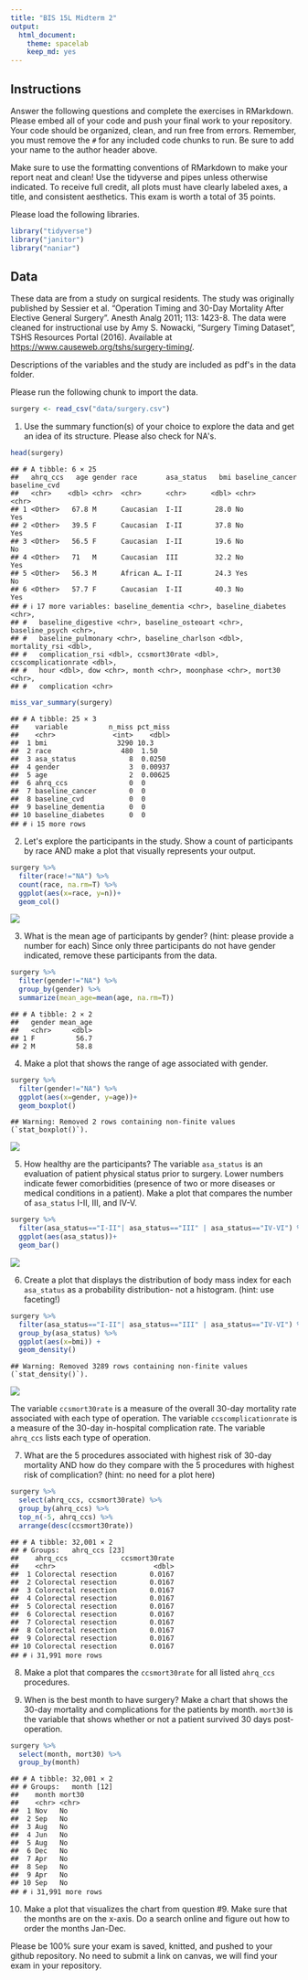 ```yaml
---
title: "BIS 15L Midterm 2"
output:
  html_document: 
    theme: spacelab
    keep_md: yes
---
```




## Instructions
Answer the following questions and complete the exercises in RMarkdown. Please embed all of your code and push your final work to your repository. Your code should be organized, clean, and run free from errors. Remember, you must remove the `#` for any included code chunks to run. Be sure to add your name to the author header above.  

Make sure to use the formatting conventions of RMarkdown to make your report neat and clean! Use the tidyverse and pipes unless otherwise indicated. To receive full credit, all plots must have clearly labeled axes, a title, and consistent aesthetics. This exam is worth a total of 35 points. 

Please load the following libraries.

```r
library("tidyverse")
library("janitor")
library("naniar")
```

## Data
These data are from a study on surgical residents. The study was originally published by Sessier et al. “Operation Timing and 30-Day Mortality After Elective General Surgery”. Anesth Analg 2011; 113: 1423-8. The data were cleaned for instructional use by Amy S. Nowacki, “Surgery Timing Dataset”, TSHS Resources Portal (2016). Available at https://www.causeweb.org/tshs/surgery-timing/.

Descriptions of the variables and the study are included as pdf's in the data folder.  

Please run the following chunk to import the data.

```r
surgery <- read_csv("data/surgery.csv")
```

1. Use the summary function(s) of your choice to explore the data and get an idea of its structure. Please also check for NA's.

```r
head(surgery)
```

```
## # A tibble: 6 × 25
##   ahrq_ccs   age gender race       asa_status   bmi baseline_cancer baseline_cvd
##   <chr>    <dbl> <chr>  <chr>      <chr>      <dbl> <chr>           <chr>       
## 1 <Other>   67.8 M      Caucasian  I-II        28.0 No              Yes         
## 2 <Other>   39.5 F      Caucasian  I-II        37.8 No              Yes         
## 3 <Other>   56.5 F      Caucasian  I-II        19.6 No              No          
## 4 <Other>   71   M      Caucasian  III         32.2 No              Yes         
## 5 <Other>   56.3 M      African A… I-II        24.3 Yes             No          
## 6 <Other>   57.7 F      Caucasian  I-II        40.3 No              Yes         
## # ℹ 17 more variables: baseline_dementia <chr>, baseline_diabetes <chr>,
## #   baseline_digestive <chr>, baseline_osteoart <chr>, baseline_psych <chr>,
## #   baseline_pulmonary <chr>, baseline_charlson <dbl>, mortality_rsi <dbl>,
## #   complication_rsi <dbl>, ccsmort30rate <dbl>, ccscomplicationrate <dbl>,
## #   hour <dbl>, dow <chr>, month <chr>, moonphase <chr>, mort30 <chr>,
## #   complication <chr>
```

```r
miss_var_summary(surgery)
```

```
## # A tibble: 25 × 3
##    variable          n_miss pct_miss
##    <chr>              <int>    <dbl>
##  1 bmi                 3290 10.3    
##  2 race                 480  1.50   
##  3 asa_status             8  0.0250 
##  4 gender                 3  0.00937
##  5 age                    2  0.00625
##  6 ahrq_ccs               0  0      
##  7 baseline_cancer        0  0      
##  8 baseline_cvd           0  0      
##  9 baseline_dementia      0  0      
## 10 baseline_diabetes      0  0      
## # ℹ 15 more rows
```



2. Let's explore the participants in the study. Show a count of participants by race AND make a plot that visually represents your output.

```r
surgery %>% 
  filter(race!="NA") %>% 
  count(race, na.rm=T) %>% 
  ggplot(aes(x=race, y=n))+
  geom_col()
```

![](midterm_2_files/figure-html/unnamed-chunk-5-1.png)<!-- -->


3. What is the mean age of participants by gender? (hint: please provide a number for each) Since only three participants do not have gender indicated, remove these participants from the data.

```r
surgery %>% 
  filter(gender!="NA") %>% 
  group_by(gender) %>% 
  summarize(mean_age=mean(age, na.rm=T))
```

```
## # A tibble: 2 × 2
##   gender mean_age
##   <chr>     <dbl>
## 1 F          56.7
## 2 M          58.8
```


4. Make a plot that shows the range of age associated with gender.

```r
surgery %>% 
  filter(gender!="NA") %>% 
  ggplot(aes(x=gender, y=age))+ 
  geom_boxplot()
```

```
## Warning: Removed 2 rows containing non-finite values (`stat_boxplot()`).
```

![](midterm_2_files/figure-html/unnamed-chunk-7-1.png)<!-- -->


5. How healthy are the participants? The variable `asa_status` is an evaluation of patient physical status prior to surgery. Lower numbers indicate fewer comorbidities (presence of two or more diseases or medical conditions in a patient). Make a plot that compares the number of `asa_status` I-II, III, and IV-V.

```r
surgery %>% 
  filter(asa_status=="I-II"| asa_status=="III" | asa_status=="IV-VI") %>% 
  ggplot(aes(asa_status))+
  geom_bar()
```

![](midterm_2_files/figure-html/unnamed-chunk-8-1.png)<!-- -->


6. Create a plot that displays the distribution of body mass index for each `asa_status` as a probability distribution- not a histogram. (hint: use faceting!)

```r
surgery %>% 
  filter(asa_status=="I-II"| asa_status=="III" | asa_status=="IV-VI") %>% 
  group_by(asa_status) %>% 
  ggplot(aes(x=bmi)) +
  geom_density()
```

```
## Warning: Removed 3289 rows containing non-finite values (`stat_density()`).
```

![](midterm_2_files/figure-html/unnamed-chunk-9-1.png)<!-- -->


The variable `ccsmort30rate` is a measure of the overall 30-day mortality rate associated with each type of operation. The variable `ccscomplicationrate` is a measure of the 30-day in-hospital complication rate. The variable `ahrq_ccs` lists each type of operation. 


7. What are the 5 procedures associated with highest risk of 30-day mortality AND how do they compare with the 5 procedures with highest risk of complication? (hint: no need for a plot here)

```r
surgery %>% 
  select(ahrq_ccs, ccsmort30rate) %>% 
  group_by(ahrq_ccs) %>% 
  top_n(-5, ahrq_ccs) %>% 
  arrange(desc(ccsmort30rate))
```

```
## # A tibble: 32,001 × 2
## # Groups:   ahrq_ccs [23]
##    ahrq_ccs             ccsmort30rate
##    <chr>                        <dbl>
##  1 Colorectal resection        0.0167
##  2 Colorectal resection        0.0167
##  3 Colorectal resection        0.0167
##  4 Colorectal resection        0.0167
##  5 Colorectal resection        0.0167
##  6 Colorectal resection        0.0167
##  7 Colorectal resection        0.0167
##  8 Colorectal resection        0.0167
##  9 Colorectal resection        0.0167
## 10 Colorectal resection        0.0167
## # ℹ 31,991 more rows
```


8. Make a plot that compares the `ccsmort30rate` for all listed `ahrq_ccs` procedures.



9. When is the best month to have surgery? Make a chart that shows the 30-day mortality and complications for the patients by month. `mort30` is the variable that shows whether or not a patient survived 30 days post-operation.

```r
surgery %>% 
  select(month, mort30) %>% 
  group_by(month)
```

```
## # A tibble: 32,001 × 2
## # Groups:   month [12]
##    month mort30
##    <chr> <chr> 
##  1 Nov   No    
##  2 Sep   No    
##  3 Aug   No    
##  4 Jun   No    
##  5 Aug   No    
##  6 Dec   No    
##  7 Apr   No    
##  8 Sep   No    
##  9 Apr   No    
## 10 Sep   No    
## # ℹ 31,991 more rows
```


10. Make a plot that visualizes the chart from question #9. Make sure that the months are on the x-axis. Do a search online and figure out how to order the months Jan-Dec.



Please be 100% sure your exam is saved, knitted, and pushed to your github repository. No need to submit a link on canvas, we will find your exam in your repository.
